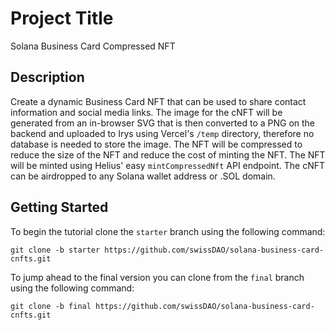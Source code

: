 # Project Title
Solana Business Card Compressed NFT

## Description
Create a dynamic Business Card NFT that can be used to share contact information and social media links.  The image for the cNFT will be generated from an in-browser SVG that is then converted to a PNG on the backend and uploaded to Irys using Vercel's `/temp` directory, therefore no database is needed to store the image. The NFT will be compressed to reduce the size of the NFT and reduce the cost of minting the NFT.  The NFT will be minted using Helius' easy `mintCompressedNft` API endpoint. The cNFT can be airdropped to any Solana wallet address or .SOL domain.

## Getting Started
To begin the tutorial clone the `starter` branch using the following command:
```
git clone -b starter https://github.com/swissDAO/solana-business-card-cnfts.git
```

To jump ahead to the final version you can clone from the `final` branch using the following command:
```
git clone -b final https://github.com/swissDAO/solana-business-card-cnfts.git
```

